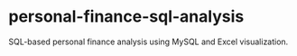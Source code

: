 # personal-finance-sql-analysis
SQL-based personal finance analysis using MySQL and Excel visualization.
